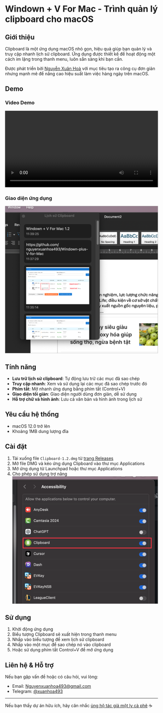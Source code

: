 # Windown + V For Mac - Trình quản lý clipboard cho macOS

## Giới thiệu

Clipboard là một ứng dụng macOS nhỏ gọn, hiệu quả giúp bạn quản lý và truy cập nhanh lịch sử clipboard. Ứng dụng được thiết kế để hoạt động một cách im lặng trong thanh menu, luôn sẵn sàng khi bạn cần.

Được phát triển bởi [Nguyễn Xuân Hoà](https://github.com/nguyenxuanhoa493) với mục tiêu tạo ra công cụ đơn giản nhưng mạnh mẽ để nâng cao hiệu suất làm việc hàng ngày trên macOS.

## Demo

### Video Demo

<video src="demo/Video demo.mp4" controls width="100%"></video>

### Giao diện ứng dụng

![Giao diện Clipboard](demo/image_1.png)

## Tính năng

-   **Lưu trữ lịch sử clipboard**: Tự động lưu trữ các mục đã sao chép
-   **Truy cập nhanh**: Xem và sử dụng lại các mục đã sao chép trước đó
-   **Phím tắt**: Mở nhanh ứng dụng bằng phím tắt (Control+V)
-   **Giao diện tối giản**: Giao diện người dùng đơn giản, dễ sử dụng
-   **Hỗ trợ chữ và hình ảnh**: Lưu cả văn bản và hình ảnh trong lịch sử

## Yêu cầu hệ thống

-   macOS 12.0 trở lên
-   Khoảng 1MB dung lượng đĩa

## Cài đặt

1. Tải xuống file `Clipboard-1.2.dmg` từ [trang Releases](https://github.com/nguyenxuanhoa493/Windown-plus-V-for-Mac/releases/tag/Beta)
2. Mở file DMG và kéo ứng dụng Clipboard vào thư mục Applications
3. Mở ứng dụng từ Launchpad hoặc thư mục Applications
4. Cho phép sử dụng trợ năng
   ![Giao diện cấp quyền](demo/image_2.png)

## Sử dụng

1. Khởi động ứng dụng
2. Biểu tượng Clipboard sẽ xuất hiện trong thanh menu
3. Nhấp vào biểu tượng để xem lịch sử clipboard
4. Nhấp vào một mục để sao chép nó vào clipboard
5. Hoặc sử dụng phím tắt Control+V để mở ứng dụng

## Liên hệ & Hỗ trợ

Nếu bạn gặp vấn đề hoặc có câu hỏi, vui lòng:

-   Email: Nguyenxuanhoa493@gmail.com
-   Telegram: [@xuanhoa493](http://t.me/xuanhoa493)

---

Nếu bạn thấy dự án hữu ích, hãy cân nhắc [ủng hộ tác giả một ly cà phê](https://www.buymeacoffee.com/cooperhull) ☕
